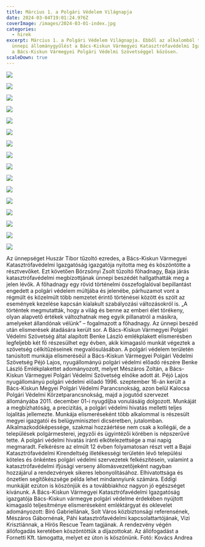 ```yaml
---
title: Március 1. a Polgári Védelem Világnapja
date: 2024-03-04T19:01:24.976Z
coverImage: /images/2024-03-01-index.jpg
categories:
  - hirek
excerpt: Március 1. a Polgári Védelem Világnapja. Ebből az alkalomból tartott
  ünnepi állománygyűlést a Bács-Kiskun Vármegyei Katasztrófavédelmi Igazgatóság
  a Bács-Kiskun Vármegyei Polgári Védelmi Szövetséggel közösen.
scaleDown: true
---
```

![](/images/2024-03-01-1.jpg)

![](/images/2024-03-01-2.jpg)

![](/images/2024-03-01-3.jpg)

![](/images/2024-03-01-4.jpg)

![](/images/2024-03-01-5.jpg)

![](/images/2024-03-01-6.jpg)

![](/images/2024-03-01-7.jpg)

![](/images/2024-03-01-index.jpg)

![](/images/2024-03-01-9.jpg)

![](/images/2024-03-01-10.jpg)

![](/images/2024-03-01-11.jpg)

![](/images/2024-03-01-12.jpg)

![](/images/2024-03-01-15.jpg)

![](/images/2024-03-01-16.jpg)

![](/images/202403-01-14.jpg)

![](/images/20240301-13.jpg)

Az ünnepséget Huszár Tibor tűzoltó ezredes, a Bács-Kiskun Vármegyei Katasztrófavédelmi Igazgatóság igazgatója nyitotta meg és köszöntötte a résztvevőket. Ezt követően Börzsönyi Zsolt tűzoltó főhadnagy, Baja járás katasztrófavédelmi megbízottjának ünnepi beszédét hallgathatták meg a jelen lévők. A főhadnagy egy rövid történelmi összefoglalóval bepillantást engedett a polgári védelem múltjába és jelenébe, párhuzamot vont a régmúlt és közelmúlt több nemzetet érintő történései között és szólt az események kezelése kapcsán kialakult szabályozási változásokról is. „A történtek megmutatták, hogy a világ és benne az emberi élet törékeny, olyan alapvető értékek változhatnak meg egyik pillanatról a másikra, amelyeket állandónak vélünk” – fogalmazott a főhadnagy. Az ünnepi beszéd után elismerések átadására került sor.
A Bács-Kiskun Vármegyei Polgári Védelmi Szövetség által alapított Benke László emlékplakett elismerésben legfeljebb két fő részesülhet egy évben, akik kimagasló munkát végeztek a szövetség célkitűzéseinek megvalósulásában. A polgári védelem területén tanúsított munkája elismeréséül a Bács-Kiskun Vármegyei Polgári Védelmi Szövetség Péjó Lajos, nyugállományú polgári védelmi előadó részére Benke László Emlékplakettet adományozott, melyet Mészáros Zoltán, a Bács-Kiskun Vármegyei Polgári Védelmi Szövetség elnöke adott át.
Péjó Lajos nyugállományú polgári védelmi előadó 1996. szeptember 16-án került a Bács-Kiskun Megyei Polgári Védelmi Parancsnokság, azon belül Kalocsa Polgári Védelmi Körzetparancsnokság, majd a jogutód szervezet állományába 2011. december 01-i nyugdíjba vonulásáig dolgozott. Munkáját a megbízhatóság, a precizitás, a polgári védelmi hivatás melletti teljes lojalitás jellemezte. Munkája elismeréseként több alkalommal is részesült megyei igazgatói és belügyminiszteri dicséretben, jutalomban. Alkalmazkodóképessége, szakmai hozzáértése nem csak a kollégái, de a települések polgármesterei, jegyzői és ügyintézői körében is népszerűvé tette. 
A polgári védelmi hivatás iránti elkötelezettsége a mai napig megmaradt. Felkérésre az elmúlt 12 évben folyamatosan részt vett a Bajai Katasztrófavédelmi Kirendeltség illetékességi területén lévő települési köteles és önkéntes polgári védelmi szervezetek felkészítésein, valamint a katasztrófavédelmi ifjúsági verseny állomásvezetőjeként nagyban hozzájárul a rendezvények sikeres lebonyolításához. Elhivatottsága és önzetlen segítőkészsége példa lehet mindannyiunk számára. Eddigi munkáját ezúton is köszönjük és a továbbiakhoz nagyon jó egészséget kívánunk.
A Bács-Kiskun Vármegyei Katasztrófavédelmi Igazgatóság igazgatója Bács-Kiskun vármegye polgári védelme érdekében nyújtott kimagasló teljesítménye elismeréseként emléktárgyat és oklevelet adományozott:
Bíró Gabriellának, Solt Város közbiztonsági referensének,
Mészáros Gábornénak, Páhi katasztrófavédelmi kapcsolattartójának,
Vizi Krisztiánnak, a Hírös Rescue Team tagjának.
A rendezvény végén állófogadás keretében köszöntöttük a díjazottokat.  Az állófogadást  a Fornetti Kft. támogatta, melyet ez úton is köszönünk.
Fotó: Kovács Andrea